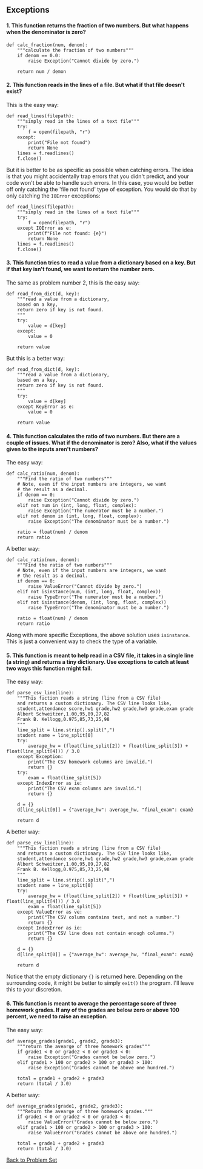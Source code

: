 ## Exceptions

#### 1. This function returns the fraction of two numbers. But what happens when the denominator is zero?

    def calc_fraction(num, denom):
        """calculate the fraction of two numbers"""
        if denom == 0.0:
            raise Exception("Cannot divide by zero.")

        return num / demon

#### 2. This function reads in the lines of a file. But what if that file doesn't exist?

This is the easy way:

    def read_lines(filepath):
        """simply read in the lines of a text file"""
        try:
            f = open(filepath, "r")
        except:
            print("File not found")
            return None
        lines = f.readlines()
        f.close()

But it is better to be as specific as possible when catching errors. The idea is that you might accidentally trap errors that you didn't predict, and your code won't be able to handle such errors. In this case, you would be better off only catching the 'file not found' type of exception. You would do that by only catching the `IOError` exceptions:

    def read_lines(filepath):
        """simply read in the lines of a text file"""
        try:
            f = open(filepath, "r")
        except IOError as e:
            print(f"File not found: {e}")
            return None
        lines = f.readlines()
        f.close()

#### 3. This function tries to read a value from a dictionary based on a key. But if that key isn't found, we want to return the number zero.

The same as problem number 2, this is the easy way:

    def read_from_dict(d, key):
        """read a value from a dictionary,
        based on a key,
        return zero if key is not found.
        """
        try:
            value = d[key]
        except:
            value = 0

        return value

But this is a better way:

    def read_from_dict(d, key):
        """read a value from a dictionary,
        based on a key,
        return zero if key is not found.
        """
        try:
            value = d[key]
        except KeyError as e:
            value = 0

        return value

#### 4. This function calculates the ratio of two numbers. But there are a couple of issues. What if the denominator is zero? Also, what if the values given to the inputs aren't numbers?

The easy way:

    def calc_ratio(num, denom):
        """Find the ratio of two numbers"""
        # Note, even if the input numbers are integers, we want
        # the result as a decimal.
        if denom == 0:
            raise Exception("Cannot divide by zero.")
        elif not num in (int, long, float, complex):
            raise Exception("The numerator must be a number.")
        elif not denom in (int, long, float, complex):
            raise Exception("The denominator must be a number.")
        
        ratio = float(num) / denom
        return ratio

A better way:

    def calc_ratio(num, denom):
        """Find the ratio of two numbers"""
        # Note, even if the input numbers are integers, we want
        # the result as a decimal.
        if denom == 0:
            raise ValueError("Cannot divide by zero.")
        elif not isinstance(num, (int, long, float, complex))
            raise TypeError("The numerator must be a number.")
        elif not isinstance(denom, (int, long, float, complex))
            raise TypeError("The denominator must be a number.")
        
        ratio = float(num) / denom
        return ratio

Along with more specific Exceptions, the above solution uses `isinstance`. This is just a convenient way to check the type of a variable.

#### 5. This function is meant to help read in a CSV file, it takes in a single line (a string) and returns a tiny dictionary. Use exceptions to catch at least two ways this function might fail.

The easy way:

    def parse_csv_line(line):
        """This fuction reads a string (line from a CSV file)
        and returns a custom dictionary. The CSV line looks like,
        student,attendance score,hw1 grade,hw2 grade,hw3 grade,exam grade
        Albert Schweitzer,1.00,95,89,27,82
        Frank B. Kellogg,0.975,85,73,25,98
        """
        line_split = line.strip().split(",")
        student name = line_split[0]
        try:
            average_hw = (float(line_split[2]) + float(line_split[3]) + float(line_split[4])) / 3.0
        except Exception:
            print("The CSV homework columns are invalid.")
            return {}
        try:
            exam = float(line_split[5])
        except IndexError as ie:
            print("The CSV exam columns are invalid.")
            return {}

        d = {}
        d[line_split[0]] = {"average_hw": average_hw, "final_exam": exam}
        
        return d

A better way:

    def parse_csv_line(line):
        """This fuction reads a string (line from a CSV file)
        and returns a custom dictionary. The CSV line looks like,
        student,attendance score,hw1 grade,hw2 grade,hw3 grade,exam grade
        Albert Schweitzer,1.00,95,89,27,82
        Frank B. Kellogg,0.975,85,73,25,98
        """
        line_split = line.strip().split(",")
        student name = line_split[0]
        try:
            average_hw = (float(line_split[2]) + float(line_split[3]) + float(line_split[4])) / 3.0
            exam = float(line_split[5])
        except ValueError as ve:
            print("The CSV column contains text, and not a number.")
            return {}
        except IndexError as ie:
            print("The CSV line does not contain enough columns.")
            return {}

        d = {}
        d[line_split[0]] = {"average_hw": average_hw, "final_exam": exam}
        
        return d

Notice that the empty dictionary `{}` is returned here. Depending on the surrounding code, it might be better to simply `exit()` the program. I'll leave this to your discretion.
        
#### 6. This function is meant to average the percentage score of three homework grades. If any of the grades are below zero or above 100 percent, we need to raise an exception.

The easy way:

    def average_grades(grade1, grade2, grade3):
        """return the avearge of three homework grades"""
        if grade1 < 0 or grade2 < 0 or grade3 < 0:
            raise Exception("Grades cannot be below zero.")
        elif grade1 > 100 or grade2 > 100 or grade3 > 100:
            raise Exception("Grades cannot be above one hundred.")
        
        total = grade1 + grade2 + grade3
        return (total / 3.0)

A better way:

    def average_grades(grade1, grade2, grade3):
        """Return the avearge of three homework grades."""
        if grade1 < 0 or grade2 < 0 or grade3 < 0:
            raise ValueError("Grades cannot be below zero.")
        elif grade1 > 100 or grade2 > 100 or grade3 > 100:
            raise ValueError("Grades cannot be above one hundred.")
        
        total = grade1 + grade2 + grade3
        return (total / 3.0)


[Back to Problem Set](problem_set_2_exceptions.md)
